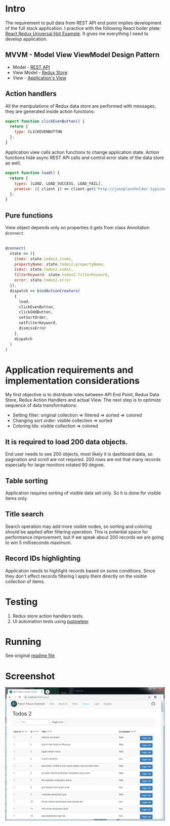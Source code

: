 # Intro

The requirement to pull data from REST API end point implies development of the full stack application. I practice with the following React boiler plate:
[React Redux Universal Hot Example](https://github.com/bertho-zero/react-redux-universal-hot-example). It gives me everything I need to develop application.

## MVVM - Model View ViewModel Design Pattern

* Model - [REST API](https://jsonplaceholder.typicode.com/)
* View Model - [Redux Store](src/redux/modules/todos2.js)
* View - [Application's View](src/containers/Todos2/Todos2.js)

## Action handlers

All the manipulations of Redux data store are performed with messages, they are generated inside action functions:

``` JavaScript
export function clickEvenButton() {
  return {
    type: CLICKEVENBUTTON
  };
}
```

Application view calls action functions to change application state. Action functions hide async REST API calls and control error state of the data store as well. 

``` JavaScript
export function load() {
  return {
    types: [LOAD, LOAD_SUCCESS, LOAD_FAIL],
    promise: ({ client }) => client.get('http://jsonplaceholder.typicode.com/todos')
  };
}
```

## Pure functions

View object depends only on properties it gets from class Annotation `@connect`.

```JavaScript

@connect(
  state => ({
    items: state.todos2.items,
    propertyName: state.todos2.propertyName,
    isAsc: state.todos2.isAsc,
    filterKeyword: state.todos2.filterKeyword,
    error: state.todos2.error
  }),
  dispatch => bindActionCreators(
    {
      load,
      clickEvenButton,
      clickOddButton,
      setSortOrder,
      setFilterKeyword,
      dismissError
    },
    dispatch
  )
)

```

# Application requirements and implementation considerations
My first objective is to distribute roles between API End Point, Redux Data Store, Redux Action Handlers and actual View. The next step is to optimize sequence of data transformations:
* Setting filter:  original collection => filtered => sorted => colored
* Changing sort order: visible collection => sorted
* Coloring Ids: visible collection => colored

## It is required to load 200 data objects.
End user needs to see 200 objects, most likely it is dashboard data, so pagination and scroll are not required. 200 rows are not that many records especially for large monitors rotated 90 degree.

## Table sorting
Application requires sorting of visible data set only. So it is done for visible items only.

## Title search
Search operation may add more visible nodes, so sorting and coloring should be applied after filtering operation. This is potential space for performance improvement, but if we speak about 200 records we are going to win 5 milliseconds maximum.

## Record IDs highlighting
Application needs to highlight records based on some conditions. Since they don't effect records filtering I apply them directly on the visible collection of items.

# Testing
1. Redux store action handlers tests.
2. UI automation tests using [puppeteer](https://developers.google.com/web/tools/puppeteer)

# Running
See original [readme file](ORIGREADME.md)

# Screenshot
![Todos](todos2.png)
